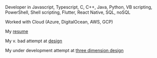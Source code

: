 Developer in Javascript, Typescript, C, C++, Java, Python, VB scripting, PowerShell, Shell scripting, Flutter, React Native, SQL, noSQL

Worked with Cloud (Azure, DigitalOcean, AWS, GCP)


My [resume](https://utkarsh3mehta.github.io/resume)

My v. bad attempt at [design](http://me.umehta.xyz)

My under development attempt at [three dimension design](http://yo.umehta.xyz)

